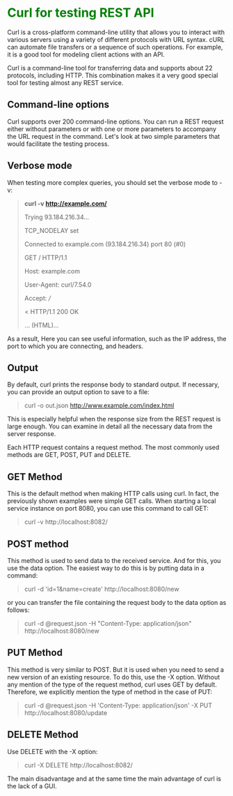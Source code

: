 <H1 style="color: green">Curl for testing REST API</h1>

Сurl is a cross-platform command-line utility that allows you to interact with various servers using a variety of different protocols with URL syntax. cURL can automate file transfers or a sequence of such operations. For example, it is a good tool for modeling client actions with an API.

Curl is a command-line tool for transferring data and supports about 22 protocols, including HTTP. This combination makes it a very good special tool for testing almost any REST service.

## Command-line options
Curl supports over 200 command-line options. You can run a REST request either without parameters or with one or more parameters to accompany the URL request in the command. Let's look at two simple parameters that would facilitate the testing process.

## Verbose mode
When testing more complex queries, you should set the verbose mode to -v:

> **curl -v http://example.com/**
> 
> Trying 93.184.216.34...
> 
> TCP_NODELAY set
> 
> Connected to example.com (93.184.216.34) port 80 (#0)
> 
> GET / HTTP/1.1
> 
> Host: example.com
> 
> User-Agent: curl/7.54.0
> 
> Accept: */*
>
> < HTTP/1.1 200 OK
> 
> … (HTML)...

As a result, Here you can see useful information, such as the IP address, the port to which you are connecting, and headers.

## Output
By default, curl prints the response body to standard output. If necessary, you can provide an output option to save to a file:

> curl -o out.json http://www.example.com/index.html

This is especially helpful when the response size from the REST request is large enough. You can examine in detail all the necessary data from the server response.

Each HTTP request contains a request method. The most commonly used methods are GET, POST, PUT and DELETE.

## GET Method
This is the default method when making HTTP calls using curl. In fact, the previously shown examples were simple GET calls. When starting a local service instance on port 8080, you can use this command to call GET:

> curl -v http://localhost:8082/

## POST method
This method is used to send data to the received service. And for this, you use the data option. The easiest way to do this is by putting data in a command:

> curl -d 'id=1&name=create' http://localhost:8080/new

or you can transfer the file containing the request body to the data option as follows:

> curl -d @request.json -H "Content-Type: application/json" http://localhost:8080/new

## PUT Method
This method is very similar to POST. But it is used when you need to send a new version of an existing resource. To do this, use the -X option. Without any mention of the type of the request method, curl uses GET by default. Therefore, we explicitly mention the type of method in the case of PUT:

> curl -d @request.json -H 'Content-Type: application/json' -X PUT http://localhost:8080/update

## DELETE Method
Use DELETE with the -X option:

> curl -X DELETE http://localhost:8082/

The main disadvantage and at the same time the main advantage of curl is the lack of a GUI.